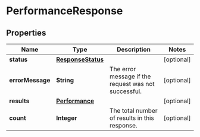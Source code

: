 # PerformanceResponse

## Properties
Name | Type | Description | Notes
------------ | ------------- | ------------- | -------------
**status** | [**ResponseStatus**](ResponseStatus.md) |  |  [optional]
**errorMessage** | **String** | The error message if the request was not successful. |  [optional]
**results** | [**Performance**](Performance.md) |  |  [optional]
**count** | **Integer** | The total number of results in this response. |  [optional]
